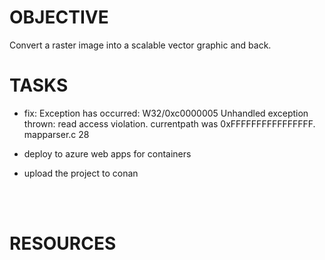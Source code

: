 
# OBJECTIVE
Convert a raster image into a scalable vector graphic and back.

# TASKS

- fix: Exception has occurred: W32/0xc0000005
Unhandled exception thrown: read access violation.
currentpath was 0xFFFFFFFFFFFFFFFF.
    mapparser.c 28

- deploy to azure web apps for containers

- upload the project to conan

<br>
<br>

# RESOURCES
